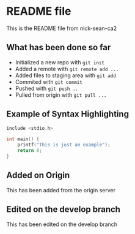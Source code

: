 # README file
This is the README file from nick-sean-ca2

## What has been done so far
* Initialized a new repo with `git init`
* Added a remote with `git remote add ...`
* Added files to staging area with `git add`
* Commited with `git commit`
* Pushed with `git push ..`
* Pulled from origin with `git pull ...`

## Example of Syntax Highlighting
```c
include <stdio.h>

int main() {
	printf("This is just an example");
	return 0;
} 
```

## Added on Origin
This has been added from the origin server

## Edited on the develop branch 
This has been edited on the develop branch
